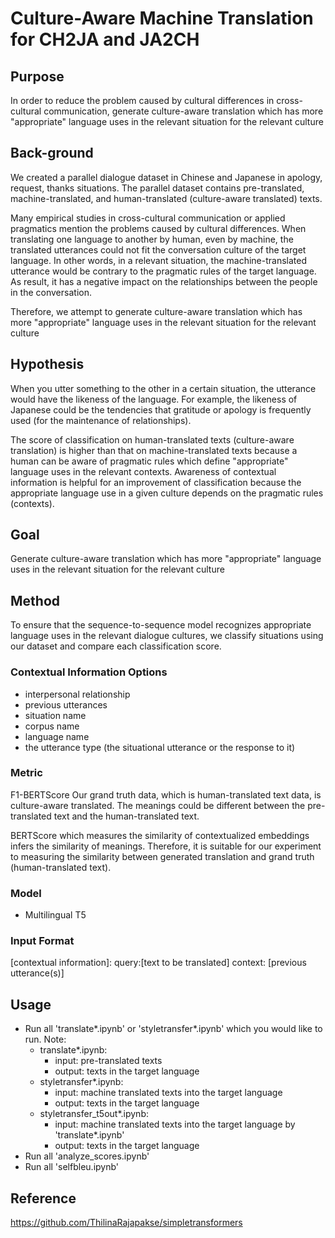 #  Culture-Aware Machine Translation for CH2JA and JA2CH

## Purpose
In order to reduce the problem caused by cultural differences in cross-cultural communication, generate culture-aware translation which has more "appropriate" language uses in the relevant situation for the relevant culture

## Back-ground
We created a parallel dialogue dataset in Chinese and Japanese in apology, request, thanks situations.
The parallel dataset contains pre-translated, machine-translated, and human-translated (culture-aware translated) texts.

Many empirical studies in cross-cultural communication or applied pragmatics mention the problems caused by cultural differences.
When translating one language to another by human, even by machine, the translated utterances could not fit the conversation culture of the target language.
In other words, in a relevant situation, the machine-translated utterance would be contrary to the pragmatic rules of the target language.
As result, it has a negative impact on the relationships between the people in the conversation.

Therefore, we attempt to generate culture-aware translation which has more "appropriate" language uses in the relevant situation for the relevant culture

## Hypothesis
When you utter something to the other in a certain situation, the utterance would have the likeness of the language.
For example, the likeness of Japanese could be the tendencies that gratitude or apology is frequently used (for the maintenance of relationships).

The score of classification on human-translated texts (culture-aware translation) is higher than that on machine-translated texts because a human can be aware of pragmatic rules which define "appropriate" language uses in the relevant contexts.
Awareness of contextual information is helpful for an improvement of classification because the appropriate language use in a given culture depends on the pragmatic rules (contexts).

## Goal
Generate culture-aware translation which has more "appropriate" language uses in the relevant situation for the relevant culture

## Method
To ensure that the sequence-to-sequence model recognizes appropriate language uses in the relevant dialogue cultures, we classify situations using our dataset and compare each classification score.

### Contextual Information Options
+ interpersonal relationship
+ previous utterances
+ situation name
+ corpus name
+ language name
+ the utterance type (the situational utterance or the response to it)

### Metric
F1-BERTScore
Our grand truth data, which is human-translated text data, is culture-aware translated.
The meanings could be different between the pre-translated text and the human-translated text.

BERTScore which measures the similarity of contextualized embeddings infers the similarity of meanings.
Therefore, it is suitable for our experiment to measuring the similarity between generated translation and grand truth (human-translated text).

### Model
+ Multilingual T5

### Input Format
\[contextual information\]: query:\[text to be translated\] context: \[previous utterance(s)\]

## Usage
+ Run all 'translate*.ipynb' or 'styletransfer*.ipynb' which you would like to run.
  Note:
  + translate*.ipynb:
    - input: pre-translated texts
    - output: texts in the target language
  + styletransfer*.ipynb:
    - input: machine translated texts into the target language
    - output: texts in the target language
  + styletransfer_t5out*.ipynb:
    - input: machine translated texts into the target language by 'translate*.ipynb'
    - output: texts in the target language
+ Run all 'analyze_scores.ipynb'
+ Run all 'selfbleu.ipynb'
## Reference
https://github.com/ThilinaRajapakse/simpletransformers
